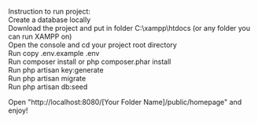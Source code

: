 Instruction to run project:
<br>
Create a database locally <br>
Download the project and put in folder C:\xampp\htdocs (or any folder you can run XAMPP on) <br>
Open the console and cd your project root directory <br>
Run copy .env.example .env <br>
Run composer install or php composer.phar install <br>
Run php artisan key:generate <br>
Run php artisan migrate <br>
Run php artisan db:seed <br>

Open "http://localhost:8080/[Your Folder Name]/public/homepage" and enjoy!
